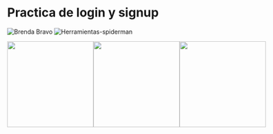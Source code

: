 # Practica de login y signup
![Brenda Bravo](https://user-images.githubusercontent.com/95329519/149218234-a60b91c5-cdc7-4d39-b510-2b656f63c5ea.png)
![Herramientas-spiderman](https://user-images.githubusercontent.com/95329519/149239411-2218b3f9-6a2a-4e5c-a60c-1b6acef33339.png)
<div style="display:flex; ">
<a href="https://brendabravogz.netlify.app/"> <img style ="width:200px;height:auto; " src="https://user-images.githubusercontent.com/95329519/149224001-b1f0bac1-9120-4814-83a9-22e3c9cd5a75.png"></a>
<a href="https://www.behance.net/BrendaBravoGz"> <img style ="width:200px;height:auto; " src="https://user-images.githubusercontent.com/95329519/149224383-095599fa-cdcc-4da2-acce-3f399ec369e7.png"></a>
<a href="https://www.linkedin.com/in/brendabravogz/"> <img style ="width:200px;height:auto; " src="https://user-images.githubusercontent.com/95329519/149222857-f5a7318c-f761-4a4d-87bd-f438d710b23e.png"></a>
</div>
